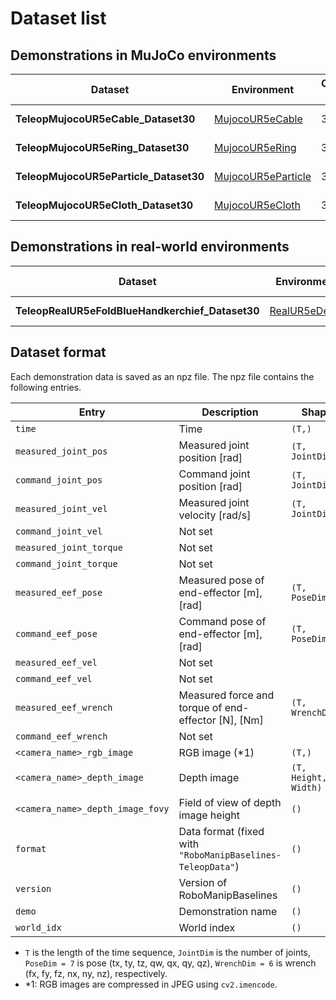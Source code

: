# Dataset list

## Demonstrations in MuJoCo environments
| Dataset | Environment | Operation method | # Demo | Date | Link |
| --- | --- | --- | --- | --- | --- |
| **TeleopMujocoUR5eCable_Dataset30** | [MujocoUR5eCable](./environment_catalog.md#MujocoUR5eCableEnv) | 3D mouse | 30 | 10/31/2024 | [Download (9GB)](https://www.dropbox.com/scl/fi/2e2on6pl26x0m2l4c0qr6/TeleopMujocoUR5eCable_Dataset30_20241028.zip?rlkey=ua659cleqn2ncqd5ik9zri4h7&st=bbnduu2w&dl=1) |
| **TeleopMujocoUR5eRing_Dataset30** | [MujocoUR5eRing](./environment_catalog.md#MujocoUR5eRingEnv) | 3D mouse | 30 | 10/31/2024 | [Download (8GB)](https://www.dropbox.com/scl/fi/cg3qd7k5scmpxnj0t4qa5/TeleopMujocoUR5eRing_Dataset30_20241031.zip?rlkey=jgbwglrqi7svvrggpawrazg5r&dl=1) |
| **TeleopMujocoUR5eParticle_Dataset30** | [MujocoUR5eParticle](./environment_catalog.md#MujocoUR5eParticleEnv) | 3D mouse | 30 | 10/31/2024 | [Download (13GB)](https://www.dropbox.com/scl/fi/y5aocgzpc85fx2tjtdcqs/TeleopMujocoUR5eParticle_Dataset30_20241031.zip?rlkey=3lwul2am7tlxjoayluf9j3yjy&dl=1) |
| **TeleopMujocoUR5eCloth_Dataset30** | [MujocoUR5eCloth](./environment_catalog.md#MujocoUR5eClothEnv) | 3D mouse | 30 | 10/31/2024 | [Download (8GB)](https://www.dropbox.com/scl/fi/ums7qz2rom9focuf91j87/TeleopMujocoUR5eCloth_Dataset30_20241031.zip?rlkey=qq10s4y5gi8stbondnsoso31l&dl=1) |

## Demonstrations in real-world environments
| Dataset | Environment | Operation method | # Demo | Date | Link |
| --- | --- | --- | --- | --- | --- |
| **TeleopRealUR5eFoldBlueHandkerchief_Dataset30** | [RealUR5eDemo](./environment_catalog.md#RealUR5eDemoEnv) | 3D mouse | 30 | 11/15/2024 | [Download (3.1GB)](https://www.dropbox.com/scl/fi/878r1olspwtgclfyi3hwy/RealUR5eFoldBlueHandkerchief_20241115.zip?rlkey=rkv6iwv0t3xzqtn8ufkc0g4gk&dl=1) |

## Dataset format
Each demonstration data is saved as an npz file. The npz file contains the following entries.

| Entry  | Description | Shape | Dtype |
| --- | --- | --- | --- |
| `time` | Time | `(T,)` | `float64` |
| `measured_joint_pos` | Measured joint position [rad] | `(T, JointDim)` | `float64` |
| `command_joint_pos` | Command joint position [rad] | `(T, JointDim)` | `float64` |
| `measured_joint_vel` | Measured joint velocity [rad/s] | `(T, JointDim)` | `float64` |
| `command_joint_vel` | Not set |  |  |
| `measured_joint_torque` | Not set |  |  |
| `command_joint_torque` | Not set |  |  |
| `measured_eef_pose` | Measured pose of end-effector [m], [rad] | `(T, PoseDim)` | `float64` |
| `command_eef_pose` | Command pose of end-effector [m], [rad] | `(T, PoseDim)` | `float64` |
| `measured_eef_vel` | Not set |  |  |
| `command_eef_vel` | Not set |  |  |
| `measured_eef_wrench` | Measured force and torque of end-effector [N], [Nm] | `(T, WrenchDim)` | `float64` |
| `command_eef_wrench` | Not set |  |  |
| `<camera_name>_rgb_image` | RGB image (*1) | `(T,)` | `object` |
| `<camera_name>_depth_image` | Depth image | `(T, Height, Width)` | `float32` |
| `<camera_name>_depth_image_fovy` | Field of view of depth image height | `()` | `float64` |
| `format` | Data format (fixed with `"RoboManipBaselines-TeleopData"`) | `()` | `str` |
| `version` | Version of RoboManipBaselines | `()` | `str` |
| `demo` | Demonstration name | `()` | `str` |
| `world_idx` | World index | `()` | `int64` |

- `T` is the length of the time sequence, `JointDim` is the number of joints, `PoseDim = 7` is pose (tx, ty, tz, qw, qx, qy, qz), `WrenchDim = 6` is wrench (fx, fy, fz, nx, ny, nz), respectively.
- *1: RGB images are compressed in JPEG using `cv2.imencode`.
